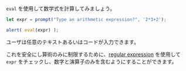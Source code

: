 `eval` を使用して数学式を計算してみましょう。

```js demo run
let expr = prompt("Type an arithmetic expression?", '2*3+2');

alert( eval(expr) );
```

ユーザは任意のテキストあるいはコードが入力できます。

これを安全にし算術のみに制限するために、[regular expression](info:regular-expressions) を使用して `expr` をチェックし、数字と演算子のみを含むようにすることができます。
